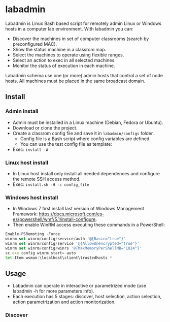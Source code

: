 # labadmin
Labadmin is Linux Bash based script for remotely admin Linux or Windows hosts in a computer lab environment. 
With labadmin you can:
  * Discover the machines in set of computer classrooms (search by preconfigured MAC).
  * Show the status machine in a classrom map.
  * Select the machines to operate using flexible ranges.
  * Select an action to exec in all selected machines. 
  * Monitor the status of execution in each machine.
 
Labadmin schema use one (or more) admin hosts that control a set of node hosts. All machines must be placed in the same broadcast domain.

## Install
### Admin install
  * Admin must be installed in a Linux machine (Debian, Fedora or Ubuntu).
  * Download or clone the project.
  * Create a classrom config file and save it in `labadmin/configs` folder.
    * Config file is a Bash script where config variables are defined.
    * You can use the test config file as template:
  * Exec: `install -A` 

### Linux host install
  * In Linux host install only install all needed dependences and configure the remote SSH access method.
  * Exec: `install.sh -H -c config_file`
  
### Windows host install
  * In Windows 7 first install last version of Windows Management Framework: https://docs.microsoft.com/es-es/powershell/wmf/5.1/install-configure.
  * Then enable WinRM access executing these commands in a PowerShell:
 ```javascript
Enable-PSRemoting -Force
winrm set winrm/config/service/auth '@{Basic="true"}'
winrm set winrm/config/service '@{AllowUnencrypted="true"}'
winrm set winrm/config/winrs '@{MaxMemoryPerShellMB="1024"}'
sc.exe config winrm start= auto
Set-Item wsman:\localhost\client\trustedhosts *

```

## Usage
  * Labadmin can operate in interactive or parametrized mode (use labadmin -h for more parameters info).
  * Each execution has 5 stages: discover, host selection, action selection, action parametrization and action monitorization.
  
### Discover

